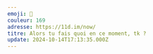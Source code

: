 ```yaml
---
emoji: 🦊
couleur: 169
adresse: https://11d.im/now/
titre: Alors tu fais quoi en ce moment, tk ?
update: 2024-10-14T17:13:35.000Z
---
```


